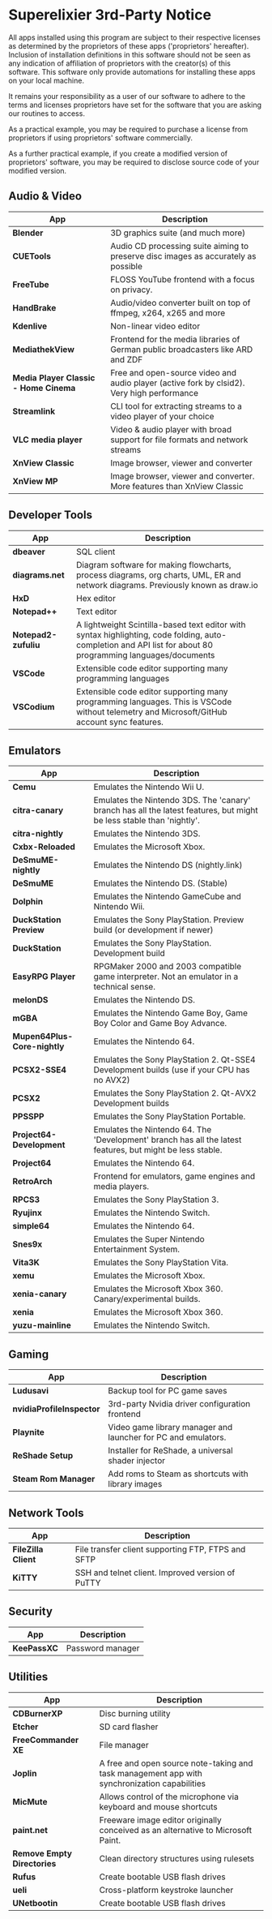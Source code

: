 Superelixier 3rd-Party Notice
=============================
All apps installed using this program are subject to their respective licenses as determined by the proprietors of these
apps ('proprietors' hereafter). Inclusion of installation definitions in this software should not be seen as any
indication of affiliation of proprietors with the creator(s) of this software. This software only provide automations
for installing these apps on your local machine.

It remains your responsibility as a user of our software to adhere to the terms and licenses proprietors have set for
the software that you are asking our routines to access.

As a practical example, you may be required to purchase a license from proprietors if using proprietors' software
commercially.

As a further practical example, if you create a modified version of proprietors' software, you may be required
to disclose source code of your modified version.
## Audio & Video
| App | Description |
| --- | --- |
| **Blender** | 3D graphics suite (and much more) |
| **CUETools** | Audio CD processing suite aiming to preserve disc images as accurately as possible |
| **FreeTube** | FLOSS YouTube frontend with a focus on privacy. |
| **HandBrake** | Audio/video converter built on top of ffmpeg, x264, x265 and more |
| **Kdenlive** | Non-linear video editor |
| **MediathekView** | Frontend for the media libraries of German public broadcasters like ARD and ZDF |
| **Media Player Classic - Home Cinema** | Free and open-source video and audio player (active fork by clsid2). Very high performance |
| **Streamlink** | CLI tool for extracting streams to a video player of your choice |
| **VLC media player** | Video & audio player with broad support for file formats and network streams |
| **XnView Classic** | Image browser, viewer and converter |
| **XnView MP** | Image browser, viewer and converter. More features than XnView Classic |
## Developer Tools
| App | Description |
| --- | --- |
| **dbeaver** | SQL client |
| **diagrams.net** | Diagram software for making flowcharts, process diagrams, org charts, UML, ER and network diagrams. Previously known as draw.io |
| **HxD** | Hex editor |
| **Notepad++** | Text editor |
| **Notepad2-zufuliu** | A lightweight Scintilla-based text editor with syntax highlighting, code folding, auto-completion and API list for about 80 programming languages/documents |
| **VSCode** | Extensible code editor supporting many programming languages |
| **VSCodium** | Extensible code editor supporting many programming languages. This is VSCode without telemetry and Microsoft/GitHub account sync features. |
## Emulators
| App | Description |
| --- | --- |
| **Cemu** | Emulates the Nintendo Wii U. |
| **citra-canary** | Emulates the Nintendo 3DS. The 'canary' branch has all the latest features, but might be less stable than 'nightly'. |
| **citra-nightly** | Emulates the Nintendo 3DS. |
| **Cxbx-Reloaded** | Emulates the Microsoft Xbox. |
| **DeSmuME-nightly** | Emulates the Nintendo DS (nightly.link) |
| **DeSmuME** | Emulates the Nintendo DS. (Stable) |
| **Dolphin** | Emulates the Nintendo GameCube and Nintendo Wii. |
| **DuckStation Preview** | Emulates the Sony PlayStation. Preview build (or development if newer) |
| **DuckStation** | Emulates the Sony PlayStation. Development build |
| **EasyRPG Player** | RPGMaker 2000 and 2003 compatible game interpreter. Not an emulator in a technical sense. |
| **melonDS** | Emulates the Nintendo DS. |
| **mGBA** | Emulates the Nintendo Game Boy, Game Boy Color and Game Boy Advance. |
| **Mupen64Plus-Core-nightly** | Emulates the Nintendo 64. |
| **PCSX2-SSE4** | Emulates the Sony PlayStation 2. Qt-SSE4 Development builds (use if your CPU has no AVX2) |
| **PCSX2** | Emulates the Sony PlayStation 2. Qt-AVX2 Development builds |
| **PPSSPP** | Emulates the Sony PlayStation Portable. |
| **Project64-Development** | Emulates the Nintendo 64. The 'Development' branch has all the latest features, but might be less stable. |
| **Project64** | Emulates the Nintendo 64. |
| **RetroArch** | Frontend for emulators, game engines and media players. |
| **RPCS3** | Emulates the Sony PlayStation 3. |
| **Ryujinx** | Emulates the Nintendo Switch. |
| **simple64** | Emulates the Nintendo 64. |
| **Snes9x** | Emulates the Super Nintendo Entertainment System. |
| **Vita3K** | Emulates the Sony PlayStation Vita. |
| **xemu** | Emulates the Microsoft Xbox. |
| **xenia-canary** | Emulates the Microsoft Xbox 360. Canary/experimental builds. |
| **xenia** | Emulates the Microsoft Xbox 360. |
| **yuzu-mainline** | Emulates the Nintendo Switch. |
## Gaming
| App | Description |
| --- | --- |
| **Ludusavi** | Backup tool for PC game saves |
| **nvidiaProfileInspector** | 3rd-party Nvidia driver configuration frontend |
| **Playnite** | Video game library manager and launcher for PC and emulators. |
| **ReShade Setup** | Installer for ReShade, a universal shader injector |
| **Steam Rom Manager** | Add roms to Steam as shortcuts with library images |
## Network Tools
| App | Description |
| --- | --- |
| **FileZilla Client** | File transfer client supporting FTP, FTPS and SFTP |
| **KiTTY** | SSH and telnet client. Improved version of PuTTY |
## Security
| App | Description |
| --- | --- |
| **KeePassXC** | Password manager |
## Utilities
| App | Description |
| --- | --- |
| **CDBurnerXP** | Disc burning utility |
| **Etcher** | SD card flasher |
| **FreeCommander XE** | File manager |
| **Joplin** | A free and open source note-taking and task management app with synchronization capabilities |
| **MicMute** | Allows control of the microphone via keyboard and mouse shortcuts |
| **paint.net** | Freeware image editor originally conceived as an alternative to Microsoft Paint. |
| **Remove Empty Directories** | Clean directory structures using rulesets |
| **Rufus** | Create bootable USB flash drives |
| **ueli** | Cross-platform keystroke launcher |
| **UNetbootin** | Create bootable USB flash drives |